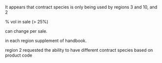 It appears that contract species is only being used by regions 3 and 10, and 2

% vol in sale (> 25%)

can change per sale. 

in each region supplement of handbook. 

region 2 requested the ability to have different contract species based on product code